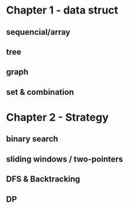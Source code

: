 # Chapter 1 - data struct
## sequencial/array

## tree

## graph

## set & combination

# Chapter 2 - Strategy
## binary search

## sliding windows / two-pointers

## DFS & Backtracking 

## DP
